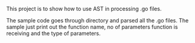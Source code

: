 This project is to show how to use AST in processing .go files.

The sample code goes through directory and parsed all the .go files. The sample just print out the function name, no of parameters function is receiving and the type of parameters. 
